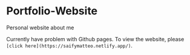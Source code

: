 # Portfolio-Website

Personal website about me

Currently have problem with Github pages. To view the website, please ```[click here](https://saifymatteo.netlify.app/)```.
